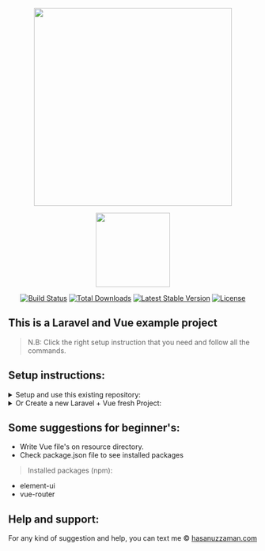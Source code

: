 <p align="center"><img src="https://res.cloudinary.com/dtfbvvkyp/image/upload/v1566331377/laravel-logolockup-cmyk-red.svg" width="400"></p>
<p align="center"><img src="https://vuejs.org/images/logo.png" width="150"></p>
<p align="center">
<a href="https://travis-ci.org/laravel/framework"><img src="https://travis-ci.org/laravel/framework.svg" alt="Build Status"></a>
<a href="https://packagist.org/packages/laravel/framework"><img src="https://poser.pugx.org/laravel/framework/d/total.svg" alt="Total Downloads"></a>
<a href="https://packagist.org/packages/laravel/framework"><img src="https://poser.pugx.org/laravel/framework/v/stable.svg" alt="Latest Stable Version"></a>
<a href="https://packagist.org/packages/laravel/framework"><img src="https://poser.pugx.org/laravel/framework/license.svg" alt="License"></a>
</p>

## This is a Laravel and Vue example project
> N.B: Click the right setup instruction that you need and follow all the commands.
## Setup  instructions:
<details>
<summary>
    Setup and use this existing repository:
</summary>

1. Clone or <a href="https://github.com/hasanuzzamanbe/laravel-vue-example/archive/master.zip">download this </a> git repository. 
> Run on command:
2. Install composer run $` composer install`
3. Create .env $` cp .env.example .env`
4. Generate Key $` php artisan key:generate`
5. Install node $` npm i`

## Run server:
6. Run node server $` npm run watch`
7. Run PHP server $` php artisan serve`

</details>


<details>
<summary>
 Or  Create a new Laravel + Vue fresh Project:
</summary>

1. install laravel globaly:

    `composer global require laravel/installer`

2. create project

    `composer create-project --prefer-dist laravel/laravel my-project`

3. after create run server

    `php artisan serve`
4. Db setup to .env file

    set Db name, user, pass, change app name

5. Make a model to create DB table (will be in database/migrations)

    `php artisan make:model my-table-name -m`

6. Write you DB up query on (database/migrations/*my-table-name)
  Example bellow:

        Schema::create('items', function (Blueprint $table) {
            $table->id();
            $table->string('name');
            $table->boolean('completed')->default(false);
            $table->timestamp('completed_at')->nullable();
            $table->timestamps();
        });

7. Create table from models

    `php artisan migrate`

8. Make Controller (will be in app/Http/Controllers)

    `php artisan make:controller ItemController --resource`

9. Setup a route (on Routes/)

    Example:
    // import first then write the route
    use App\Http\Controllers\ItemController;
    Route::get('/items', [ItemController::class, 'index']);

    Route::prefix('item')->group(function () {
        Route::post('/store', [ItemController::class, 'store']);
        Route::put('/{id}', [ItemController::class, 'update']);
        Route::delete('/{id}', [ItemController::class, 'destroy']);
    });

10. Write query to the itemcontroller in Controller

    Example:
        public function store(Request $request)
        {
            $newItem = new Item();
            $newItem->name = $request->item['name'];
            $newItem->save();
            return $newItem;
        }
        
 ## setup Vue
         $ npm i
         $ npm i vue
10. Create a vue app on (resource/vue/app.vue)
    And setup on app.js like this
    Example: 
    ```
    require('./bootstrap');
    
    import vue from 'vue';
    
    import App from '../vue/app.vue';

    const app = new vue({
        el: '#app',
        components: { App }
    })
    ```

11. open welcome.blade.php file and setup like this

    ```
    <body class="antialiased">
        <div id="app">
            <app></app>
        </div>
    </body>"
    
    <script src="{{ mix('js/app.js') }}"></script>
    ```

12. use webpack.mix using vue
Example:
```
	mix.js('resources/js/app.js', 'public/js').vue()
    		.postCss('resources/css/app.css', 'public/css', [
        			//
    		]);
```
All done :)

Setup your Vue files on resource directory like this example project.

visit laravel <a href="https://laravel.com/docs/7.x">official documentation</a>  for details.
</details>


## Some suggestions for beginner's:

* Write Vue file's on resource directory.
* Check package.json file to see installed packages
> Installed packages (npm):
* element-ui
* vue-router


## Help and support:
For any kind of suggestion and help, you can text me © <a href="https://www.hasanuzzaman.com">hasanuzzaman.com</a>


